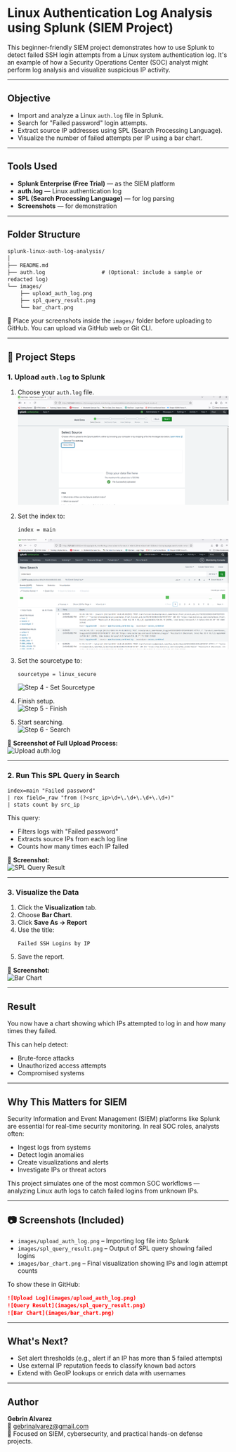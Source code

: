 # Linux Authentication Log Analysis using Splunk (SIEM Project)

This beginner-friendly SIEM project demonstrates how to use Splunk to detect failed SSH login attempts from a Linux system authentication log. It's an example of how a Security Operations Center (SOC) analyst might perform log analysis and visualize suspicious IP activity.

---

## Objective

- Import and analyze a Linux `auth.log` file in Splunk.
- Search for "Failed password" login attempts.
- Extract source IP addresses using SPL (Search Processing Language).
- Visualize the number of failed attempts per IP using a bar chart.

---

## Tools Used

- **Splunk Enterprise (Free Trial)** — as the SIEM platform
- **auth.log** — Linux authentication log
- **SPL (Search Processing Language)** — for log parsing
- **Screenshots** — for demonstration

---

## Folder Structure

```
splunk-linux-auth-log-analysis/
│
├── README.md
├── auth.log                  # (Optional: include a sample or redacted log)
└── images/
    ├── upload_auth_log.png
    ├── spl_query_result.png
    └── bar_chart.png
```

📁 Place your screenshots inside the `images/` folder before uploading to GitHub. You can upload via GitHub web or Git CLI.

---

## 🧪 Project Steps
### 1. Upload `auth.log` to Splunk 

1. Choose your `auth.log` file. 
   ![Step 1 - Open Splunk](https://github.com/Gebrin86/SIEM-Splunk/blob/58bbcb116b709e1271fccd6718cd534bf5effbe8/images/splunk0.png)

2. Set the index to:  
   ```
   index = main
   ```
   ![Step 3 - Set Index](https://github.com/Gebrin86/SIEM-Splunk/blob/18bada7fa58cc0940018edc4cfea181e008f7a3e/images/splunk1.png)

3. Set the sourcetype to:  
   ```
   sourcetype = linux_secure
   ```
   ![Step 4 - Set Sourcetype](https://github.com/YOUR-USERNAME/YOUR-REPO/blob/main/images/step4_set_sourcetype.png?raw=true)

4. Finish setup.  
   ![Step 5 - Finish](https://github.com/YOUR-USERNAME/YOUR-REPO/blob/main/images/step5_finish.png?raw=true)

5. Start searching.  
   ![Step 6 - Search](https://github.com/YOUR-USERNAME/YOUR-REPO/blob/main/images/step6_search.png?raw=true)

📸 **Screenshot of Full Upload Process:**  
![Upload auth.log](https://github.com/YOUR-USERNAME/YOUR-REPO/blob/main/images/upload_auth_log.png?raw=true)

---

### 2. Run This SPL Query in Search

```spl
index=main "Failed password"
| rex field=_raw "from (?<src_ip>\d+\.\d+\.\d+\.\d+)"
| stats count by src_ip
```

This query:
- Filters logs with "Failed password"
- Extracts source IPs from each log line
- Counts how many times each IP failed

📸 **Screenshot:**  
![SPL Query Result](https://github.com/YOUR-USERNAME/YOUR-REPO/blob/main/images/spl_query_result.png?raw=true)

---

### 3. Visualize the Data

1. Click the **Visualization** tab.
2. Choose **Bar Chart**.
3. Click **Save As → Report**
4. Use the title:
   ```
   Failed SSH Logins by IP
   ```
5. Save the report.

📸 **Screenshot:**  
![Bar Chart](https://git)


---

## Result

You now have a chart showing which IPs attempted to log in and how many times they failed.

This can help detect:
- Brute-force attacks
- Unauthorized access attempts
- Compromised systems

---

## Why This Matters for SIEM

Security Information and Event Management (SIEM) platforms like Splunk are essential for real-time security monitoring. In real SOC roles, analysts often:
- Ingest logs from systems
- Detect login anomalies
- Create visualizations and alerts
- Investigate IPs or threat actors

This project simulates one of the most common SOC workflows — analyzing Linux auth logs to catch failed logins from unknown IPs.

---

## 📷 Screenshots (Included)

- `images/upload_auth_log.png` – Importing log file into Splunk
- `images/spl_query_result.png` – Output of SPL query showing failed logins
- `images/bar_chart.png` – Final visualization showing IPs and login attempt counts

To show these in GitHub:
```markdown
![Upload Log](images/upload_auth_log.png)  
![Query Result](images/spl_query_result.png)  
![Bar Chart](images/bar_chart.png)
```

---

## What's Next?

- Set alert thresholds (e.g., alert if an IP has more than 5 failed attempts)
- Use external IP reputation feeds to classify known bad actors
- Extend with GeoIP lookups or enrich data with usernames

---

## Author

**Gebrin Alvarez**  
📧 gebrinalvarez@gmail.com  
🔐 Focused on SIEM, cybersecurity, and practical hands-on defense projects.
